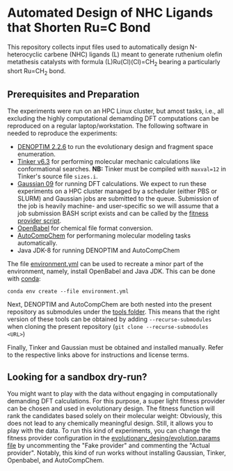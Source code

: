 # Automated Design of NHC Ligands that Shorten Ru=C Bond
This repository collects input files used to automatically design N-heterocyclic carbene (NHC) ligands (L) 
meant to generate ruthenium olefin metathesis catalysts with formula (L)Ru(Cl)(Cl)=CH<sub>2</sub> bearing a particularly short Ru=CH<sub>2</sub> bond.

## Prerequisites and Preparation
The experiments were run on an HPC Linux cluster, but amost tasks, i.e., all excluding the highly computational demamding DFT computations can be reproduced on a regular laptop/workstation. The following software in needed to reproduce the experiments:
* <a href="https://github.com/denoptim-project/DENOPTIM">DENOPTIM 2.2.6</a> to run the evolutionary design and fragment space enumeration.
* <a href="https://dasher.wustl.edu/tinker/">Tinker v6.3</a> for performing molecular mechanic calculations like conformational searches. **NB:** Tinker must be compiled with `maxval=12` in Tinker's source file `sizes.i`.
* <a href="https://gaussian.com/">Gaussian 09</a> for running DFT calculations. We expect to run these experiments on a HPC cluster managed by a scheduler (either PBS or SLURM) and Gaussian jobs are submitted to the queue. Submission of the job is heavily machine- and user-specific so we will assume that a job submission BASH script exists and can be called by the [fitness provider script](evolutionary_desing/Ru_14-el_fitness_BndLng.sh).
* <a href="http://openbabel.org/wiki/Main_Page">OpenBabel</a> for chemical file format conversion.
* <a href="">AutoCompChem</a> for performaning molecular modeling tasks automatically.
* Java JDK-8 for running DENOPTIM and AutoCompChem

The file [environment.yml](environment.yml) can be used to recreate a minor part of the environment, namely, install OpenBabel and Java JDK. This can be done with [conda](https://docs.conda.io/en/latest/index.html):
```
conda env create --file environment.yml
```

Next, DENOPTIM and AutoCompChem are both nested into the present repository as submodules under the [tools folder](tools). This means that the right version of these tools can be obtained by adding `--recurse-submodules` when cloning the present repository (`git clone --recurse-submodules <URL>`)

Finally, Tinker and Gaussian must be obtained and installed manually. Refer to the respective links above for instructions and license terms.

## Looking for a sandbox dry-run?
You might want to play with the data without engaging in computationally demanding DFT calculations. For this purpose, a super light fitness provider can be chosen and used in evolutionary design. The fitness function will rank the candidates based solely on their molecular weight: Obviously, this does not lead to any chemically meaningful design. Still, it allows you to play with the data.
To run this kind of experiments, you can change the fitness provider configuration in the [evolutionary_desing/evolution.params file](evolutionary_desing/evolution.params) by uncommenting the "Fake provider" and commenting the "Actual provider".
Notably, this kind of run works without installing Gaussian, Tinker, Openbabel, and AutoCompChem.
